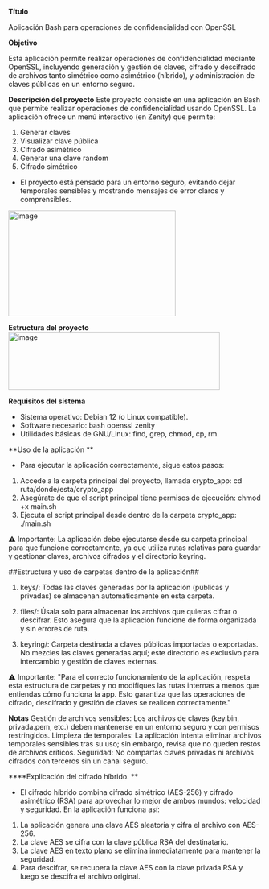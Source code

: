 **Título**

Aplicación Bash para operaciones de confidencialidad con OpenSSL

**Objetivo**

Esta aplicación permite realizar operaciones de confidencialidad mediante OpenSSL, incluyendo generación y gestión de claves, cifrado y descifrado de archivos tanto simétrico como asimétrico (híbrido), y administración de claves públicas en un entorno seguro.

**Descripción del proyecto**
Este proyecto consiste en una aplicación en Bash que permite realizar operaciones de confidencialidad usando OpenSSL. 
La aplicación ofrece un menú interactivo (en Zenity) que permite:

1. Generar claves
2. Visualizar clave pública
3. Cifrado asimétrico
4. Generar una clave random
5. Cifrado simétrico

- El proyecto está pensado para un entorno seguro, evitando dejar temporales sensibles y mostrando mensajes de error claros y comprensibles.

<img width="333" height="210" alt="image" src="https://github.com/user-attachments/assets/8a0a66b8-786c-42f2-ac98-ba24c1be21c2" />




**Estructura del proyecto**
<img width="421" height="115" alt="image" src="https://github.com/user-attachments/assets/d45be014-b11a-44d2-83fb-34f1fba09526" />


**Requisitos del sistema**
- Sistema operativo: Debian 12 (o Linux compatible).
- Software necesario:
bash
openssl
zenity 
- Utilidades básicas de GNU/Linux: find, grep, chmod, cp, rm.

**Uso de la aplicación
**
- Para ejecutar la aplicación correctamente, sigue estos pasos:

1. Accede a la carpeta principal del proyecto, llamada crypto_app:
cd ruta/donde/esta/crypto_app
2. Asegúrate de que el script principal tiene permisos de ejecución:
chmod +x main.sh
3. Ejecuta el script principal desde dentro de la carpeta crypto_app:
./main.sh

⚠️ Importante: La aplicación debe ejecutarse desde su carpeta principal para que funcione correctamente, 
ya que utiliza rutas relativas para guardar y gestionar claves, archivos cifrados y el directorio keyring.

##Estructura y uso de carpetas dentro de la aplicación##
1. keys/: Todas las claves generadas por la aplicación (públicas y privadas) se almacenan automáticamente en esta carpeta.

2. files/: Úsala solo para almacenar los archivos que quieras cifrar o descifrar. Esto asegura que la aplicación funcione de forma organizada y sin errores de ruta.

3. keyring/: Carpeta destinada a claves públicas importadas o exportadas. No mezcles las claves generadas aquí; 
este directorio es exclusivo para intercambio y gestión de claves externas.

⚠️ Importante:
"Para el correcto funcionamiento de la aplicación, respeta esta estructura de carpetas y no modifiques las rutas internas a menos que entiendas cómo funciona la app. 
Esto garantiza que las operaciones de cifrado, descifrado y gestión de claves se realicen correctamente."

**Notas**
Gestión de archivos sensibles: Los archivos de claves (key.bin, privada.pem, etc.) deben mantenerse en un entorno seguro y con permisos restringidos.
Limpieza de temporales: La aplicación intenta eliminar archivos temporales sensibles tras su uso; sin embargo, revisa que no queden restos de archivos críticos.
Seguridad: No compartas claves privadas ni archivos cifrados con terceros sin un canal seguro.

****Explicación del cifrado híbrido.
**
- El cifrado híbrido combina cifrado simétrico (AES-256) y cifrado asimétrico (RSA) para aprovechar lo mejor de ambos mundos: velocidad y seguridad. En la  aplicación funciona así:

1. La aplicación genera una clave AES aleatoria y cifra el archivo con AES-256.
2. La clave AES se cifra con la clave pública RSA del destinatario.
3. La clave AES en texto plano se elimina inmediatamente para mantener la seguridad.
4. Para descifrar, se recupera la clave AES con la clave privada RSA y luego se descifra el archivo original.



